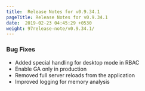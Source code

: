 ```yaml
---
title:  Release Notes for v0.9.34.1
pageTitle: Release Notes for v0.9.34.1
date:  2019-02-23 04:45:29 +0530
weight: 97release-note/v0.9.34.1/
---
```

### Bug Fixes

- Added special handling for desktop mode in RBAC
- Enable GA only in production
- Removed full server reloads from the application
- Improved logging for memory analysis
